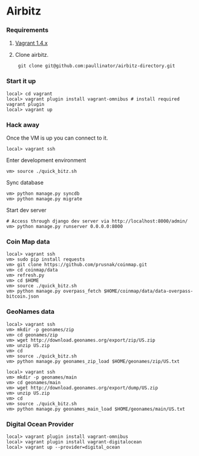 # Airbitz

### Requirements

1. [Vagrant 1.4.x][vagrantdownload]
1. Clone airbitz.

        git clone git@github.com:paullinator/airbitz-directory.git


### Start it up

    local> cd vagrant
    local> vagrant plugin install vagrant-omnibus # install required vagrant plugin
    local> vagrant up 

### Hack away

Once the VM is up you can connect to it.

    local> vagrant ssh

Enter development environment

    vm> source ./quick_bitz.sh

Sync database

    vm> python manage.py syncdb
    vm> python manage.py migrate

Start dev server

    # Access through django dev server via http://localhost:8000/admin/
    vm> python manage.py runserver 0.0.0.0:8000

### Coin Map data

    local> vagrant ssh
    vm> sudo pip install requests
    vm> git clone https://github.com/prusnak/coinmap.git
    vm> cd coinmap/data
    vm> refresh.py
    vm> cd $HOME
    vm> source ./quick_bitz.sh
    vm> python manage.py overpass_fetch $HOME/coinmap/data/data-overpass-bitcoin.json

### GeoNames data

    local> vagrant ssh
    vm> mkdir -p geonames/zip
    vm> cd geonames/zip
    vm> wget http://download.geonames.org/export/zip/US.zip 
    vm> unzip US.zip
    vm> cd 
    vm> source ./quick_bitz.sh
    vm> python manage.py geonames_zip_load $HOME/geonames/zip/US.txt

    local> vagrant ssh
    vm> mkdir -p geonames/main
    vm> cd geonames/main
    vm> wget http://download.geonames.org/export/dump/US.zip 
    vm> unzip US.zip
    vm> cd 
    vm> source ./quick_bitz.sh
    vm> python manage.py geonames_main_load $HOME/geonames/main/US.txt

### Digital Ocean Provider

    local> vagrant plugin install vagrant-omnibus
    local> vagrant plugin install vagrant-digitalocean
    local> vagrant up --provider=digital_ocean

[vagrantdownload]: http://www.vagrantup.com/downloads.html


